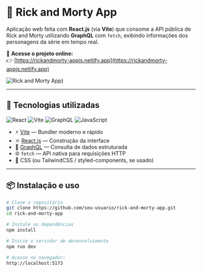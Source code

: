# 🚀 Rick and Morty App

Aplicação web feita com **React.js** (via **Vite**) que consome a API pública de Rick and Morty utilizando **GraphQL** com `fetch`, exibindo informações dos personagens da série em tempo real.

🔗 **Acesse o projeto online:**  
👉 [https://rickandmorty-appjs.netlify.app](https://rickandmorty-appjs.netlify.app)

![Rick and Morty App]([https://rickandmorty-appjs.netlify.app/assets/logo-CdNPMMJf.png])) <!-- Substitua pela imagem correta, se tiver -->

---

## 🧠 Tecnologias utilizadas

![React](https://img.shields.io/badge/React-20232A?style=for-the-badge&logo=react&logoColor=61DAFB)
![Vite](https://img.shields.io/badge/Vite-646CFF?style=for-the-badge&logo=vite&logoColor=white)
![GraphQL](https://img.shields.io/badge/GraphQL-E10098?style=for-the-badge&logo=graphql&logoColor=white)
![JavaScript](https://img.shields.io/badge/JavaScript-F7DF1E?style=for-the-badge&logo=javascript&logoColor=black)

- ⚡ [Vite](https://vitejs.dev/) — Bundler moderno e rápido
- ⚛️ [React.js](https://reactjs.org/) — Construção da interface
- 🔮 [GraphQL](https://graphql.org/) — Consulta de dados estruturada
- 🌐 `fetch` — API nativa para requisições HTTP
- 💅 CSS (ou TailwindCSS / styled-components, se usado)

---

## 📦 Instalação e uso

```bash
# Clone o repositório
git clone https://github.com/seu-usuario/rick-and-morty-app.git
cd rick-and-morty-app

# Instale as dependências
npm install

# Inicie o servidor de desenvolvimento
npm run dev

# Acesse no navegador:
http://localhost:5173
